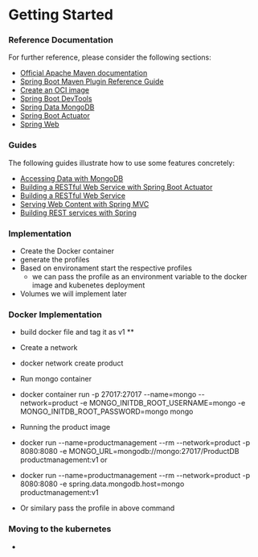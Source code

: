 # Getting Started

### Reference Documentation
For further reference, please consider the following sections:

* [Official Apache Maven documentation](https://maven.apache.org/guides/index.html)
* [Spring Boot Maven Plugin Reference Guide](https://docs.spring.io/spring-boot/docs/2.6.4/maven-plugin/reference/html/)
* [Create an OCI image](https://docs.spring.io/spring-boot/docs/2.6.4/maven-plugin/reference/html/#build-image)
* [Spring Boot DevTools](https://docs.spring.io/spring-boot/docs/2.6.4/reference/htmlsingle/#using-boot-devtools)
* [Spring Data MongoDB](https://docs.spring.io/spring-boot/docs/2.6.4/reference/htmlsingle/#boot-features-mongodb)
* [Spring Boot Actuator](https://docs.spring.io/spring-boot/docs/2.6.4/reference/htmlsingle/#production-ready)
* [Spring Web](https://docs.spring.io/spring-boot/docs/2.6.4/reference/htmlsingle/#boot-features-developing-web-applications)

### Guides
The following guides illustrate how to use some features concretely:

* [Accessing Data with MongoDB](https://spring.io/guides/gs/accessing-data-mongodb/)
* [Building a RESTful Web Service with Spring Boot Actuator](https://spring.io/guides/gs/actuator-service/)
* [Building a RESTful Web Service](https://spring.io/guides/gs/rest-service/)
* [Serving Web Content with Spring MVC](https://spring.io/guides/gs/serving-web-content/)
* [Building REST services with Spring](https://spring.io/guides/tutorials/bookmarks/)

### Implementation

* Create the Docker container
* generate the profiles
* Based on environament start the respective profiles 
	* we can pass the profile as an environment variable to the docker image and kubenetes deployment
* Volumes we will implement later

### Docker Implementation
			
* build docker file and tag it as v1
** 		
* 	Create a network 
* 	docker network create product
* 	Run mongo container 			
* 	docker container run -p 27017:27017 --name=mongo --network=product -e MONGO_INITDB_ROOT_USERNAME=mongo  -e MONGO_INITDB_ROOT_PASSWORD=mongo mongo
		
				
*  Running the product image
*  docker run   --name=productmanagement   --rm   --network=product   -p 8080:8080   -e MONGO_URL=mongodb://mongo:27017/ProductDB  productmanagement:v1
			or 
* docker run   --name=productmanagement   --rm   --network=product   -p 8080:8080   -e spring.data.mongodb.host=mongo  productmanagement:v1
* 	Or similary pass the profile in above command


### Moving to the kubernetes
*